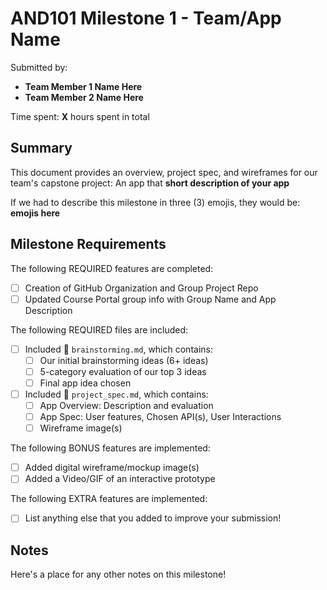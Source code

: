 <!-- (This is a comment) INSTRUCTIONS: Go through this page and fill out any **bolded** entries with their correct values.-->

# AND101 Milestone 1 - **Team/App Name**

Submitted by:
- **Team Member 1 Name Here**
- **Team Member 2 Name Here**

Time spent: **X** hours spent in total

## Summary

This document provides an overview, project spec, and wireframes for our team's capstone project: An app that **short description of your app**

If we had to describe this milestone in three (3) emojis, they would be: **emojis here**

## Milestone Requirements

<!-- Please be sure to change the [ ] to [x] for any features you completed.  If a feature is not checked [x], you might miss the points for that item! -->

The following REQUIRED features are completed:

- [ ] Creation of GitHub Organization and Group Project Repo
- [ ] Updated Course Portal group info with Group Name and App Description

The following REQUIRED files are included:

- [ ] Included 📄 `brainstorming.md`, which contains:
  - [ ] Our initial brainstorming ideas (6+ ideas)
  - [ ] 5-category evaluation of our top 3 ideas
  - [ ] Final app idea chosen
- [ ] Included 📄 `project_spec.md`, which contains:
  - [ ] App Overview: Description and evaluation
  - [ ] App Spec: User features, Chosen API(s), User Interactions
  - [ ] Wireframe image(s)

The following BONUS features are implemented:

- [ ] Added digital wireframe/mockup image(s)
- [ ] Added a Video/GIF of an interactive prototype

The following EXTRA features are implemented:

- [ ] List anything else that you added to improve your submission!

## Notes

Here's a place for any other notes on this milestone!

